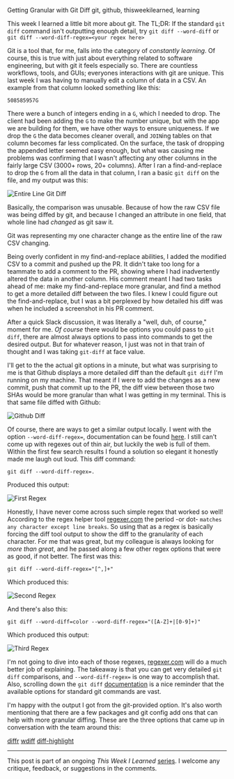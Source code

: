 Getting Granular with Git Diff
git, github, thisweekilearned, learning

This week I learned a little bit more about git. The TL;DR: If the standard `git diff` command isn't outputting enough detail, try `git diff --word-diff` or `git diff --word-diff-regex=<your regex here>`

Git is a tool that, for me, falls into the category of _constantly learning_. Of course, this is true with just about everything related to software engineering, but with git it feels especially so. There are countless workflows, tools, and GUIs; everyones interactions with git are unique. This last week I was having to manually edit a column of data in a CSV. An example from that column looked something like this:

`508585957G`

There were a bunch of integers ending in a `G`, which I needed to drop. The client had been adding the `G` to make the number unique, but with the app we are building for them, we have other ways to ensure uniqueness. If we drop the `G` the data becomes cleaner overall, and `JOIN`ing tables on that column becomes far less complicated. On the surface, the task of dropping the appended letter seemed easy enough, but what was causing me problems was confirming that I wasn't affecting any other columns in the fairly large CSV (3000+ rows, 20+ columns). After I ran a find-and-replace to drop the `G` from all the data in that column, I ran a basic `git diff` on the file, and my output was this:


![Entire Line Git Diff](https://dev-to-uploads.s3.amazonaws.com/i/tlcndq4udlqrjqo2srg9.png)

Basically, the comparison was unusable. Because of how the raw CSV file was being diffed by git, and because I changed an attribute in one field, that whole line had _changed_ as git saw it. 

Git was representing my one character change as the entire line of the raw CSV changing. 

Being overly confident in my find-and-replace abilities, I added the modified CSV to a commit and pushed up the PR. It didn't take too long for a teammate to add a comment to the PR, showing where I had inadvertently altered the data in another column. His comment meant I had two tasks ahead of me: make my find-and-replace more granular, and find a method to get a more detailed diff between the two files. I knew I could figure out the find-and-replace, but I was a bit perplexed by how detailed his diff was when he included a screenshot in his PR comment. 

After a quick Slack discussion, it was literally a "well, duh, of course," moment for me. _Of course_ there would be options you could pass to `git diff`, there are almost always options to pass into commands to get the desired output. But for whatever reason, I just was not in that train of thought and I was taking `git-diff` at face value. 

I'll get to the the actual git options in a minute, but what was surprising to me is that Github displays a more detailed diff than the default `git diff` I'm running on my machine. That meant if I were to add the changes as a new commit, push that commit up to the PR, the diff view between those two SHAs would be more granular than what I was getting in my terminal. This is that same file diffed with Github:

![Github Diff](https://dev-to-uploads.s3.amazonaws.com/i/gxoa3adb30aj3cgff42z.png)

Of course, there are ways to get a similar output locally. I went with the option `--word-diff-regex=`, documentation can be found [here](https://git-scm.com/docs/git-diff#Documentation/git-diff.txt---word-diff-regexltregexgt). I still can't come up with regexes out of thin air, but luckily the web is full of them. Within the first few search results I found a solution so elegant it honestly made me laugh out loud. This diff command: 

`git diff --word-diff-regex=.`

Produced this output:

![First Regex](https://dev-to-uploads.s3.amazonaws.com/i/2zywnnhhs05sm9mtkhyz.png)

Honestly, I have never come across such simple regex that worked so well! According to the regex helper tool [regexer.com](https://regexr.com/) the period -or dot- `matches any character except line breaks`. So using that as a regex is basically forcing the diff tool output to show the diff to the granularity of each character. For me that was great, but my colleague is always looking for _more than great_, and he passed along a few other regex options that were as good, if not better. The first was this:

`git diff --word-diff-regex="[^,]+"`

Which produced this:

![Second Regex](https://dev-to-uploads.s3.amazonaws.com/i/l6i0af0bg60yiw7x6u1i.png)

And there's also this:

`git diff --word-diff=color --word-diff-regex="([A-Z]+|[0-9]+)"`

Which produced this output:

![Third Regex](https://dev-to-uploads.s3.amazonaws.com/i/kjqrkb4qo5rik49hq53h.png)

I'm not going to dive into each of those regexes, [regexer.com](https://regexr.com/) will do a much better job of explaining. The takeaway is that you can get very detailed `git diff` comparisons, and `--word-diff-regex=` is one way to accomplish that. Also, scrolling down the `git diff` [documentation](https://git-scm.com/docs/git-diff) is a nice reminder that the available options for standard git commands are vast. 

I'm happy with the output I got from the git-provided option. It's also worth mentioning that there are a few packages and git config add ons that can help with more granular diffing. These are the three options that came up in conversation with the team around this:

[diffr](https://github.com/mookid/diffr)
[wdiff](https://www.gnu.org/software/wdiff/)
[diff-highlight](https://github.com/git/git/tree/master/contrib/diff-highlight)

------

This post is part of an ongoing *This Week I Learned* [series](https://dev.to/noelworden/beginning-of-a-blog-series-5aj3). I welcome any critique, feedback, or suggestions in the comments.
